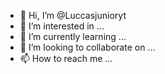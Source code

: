 - 👋 Hi, I’m @Luccasjunioryt
- 👀 I’m interested in ...
- 🌱 I’m currently learning ...
- 💞️ I’m looking to collaborate on ...
- 📫 How to reach me ...

<!---
Luccasjunioryt/Luccasjunioryt is a ✨ special ✨ repository because its `README.md` (this file) appears on your GitHub profile.
You can click the Preview link to take a look at your changes.
--->
